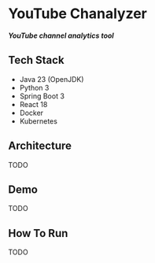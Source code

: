 # YouTube Chanalyzer
_**YouTube channel analytics tool**_

## Tech Stack
- Java 23 (OpenJDK)
- Python 3
- Spring Boot 3
- React 18
- Docker
- Kubernetes

## Architecture
TODO 

## Demo
TODO

## How To Run
TODO